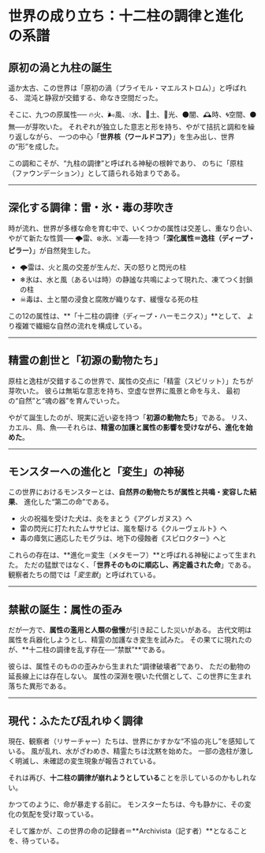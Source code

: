 # 世界の成り立ち：**十二柱の調律と進化の系譜**

## 原初の渦と九柱の誕生

遥か太古、この世界は「原初の渦（プライモル・マエルストロム）」と呼ばれる、
混沌と静寂が交錯する、命なき空間だった。

そこに、九つの原属性──
🔥火、🌬風、💧水、🌱土、🌟光、🌑闇、🕰時、🌀空間、⚫無──が芽吹いた。
それぞれが独立した意志と形を持ち、やがて拮抗と調和を繰り返しながら、
一つの中心「**世界核（ワールドコア）**」を生み出し、世界の“形”を成した。

この調和こそが、“九柱の調律”と呼ばれる神秘の根幹であり、
のちに「原柱（ファウンデーション）」として語られる始まりである。

---

## 深化する調律：雷・氷・毒の芽吹き

時が流れ、世界が多様な命を育む中で、いくつかの属性は交差し、重なり合い、
やがて新たな性質──
🌩雷、❄氷、☠毒──を持つ「**深化属性＝逸柱（ディープ・ピラー）**」が自然発生した。

* 🌩雷は、火と風の交差が生んだ、天の怒りと閃光の柱
* ❄氷は、水と風（あるいは時）の静謐な共鳴によって現れた、凍てつく封鎖の柱
* ☠毒は、土と闇の浸食と腐敗が織りなす、緩慢なる死の柱

この12の属性は、\*\*「十二柱の調律（ディープ・ハーモニクス）」\*\*として、
より複雑で繊細な自然の流れを構成している。

---

## 精霊の創世と「初源の動物たち」

原柱と逸柱が交錯するこの世界で、属性の交点に「精霊（スピリット）」たちが芽吹いた。
彼らは無垢な意志を持ち、空虚な世界に風景と命を与え、
最初の“自然”と“魂の器”を育んでいった。

やがて誕生したのが、現実に近い姿を持つ「**初源の動物たち**」である。
リス、カエル、鳥、魚──それらは、**精霊の加護と属性の影響を受けながら、進化を始めた**。

---

## モンスターへの進化と「変生」の神秘

この世界におけるモンスターとは、**自然界の動物たちが属性と共鳴・変容した結果**、
進化した“第二の命”である。

* 火の祝福を受けた犬は、炎をまとう《アグレガヌス》へ
* 雷の閃光に打たれたムササビは、嵐を駆ける《クルーヴェルト》へ
* 毒の瘴気に適応したモグラは、地下の侵蝕者《スピロクター》へと

これらの存在は、\*\*進化＝変生（メタモーフ）\*\*と呼ばれる神秘によって生まれた。
ただの猛獣ではなく、「**世界そのものに順応し、再定義された命**」である。
観察者たちの間では「*変生獣*」と呼ばれている。

---

## 禁獣の誕生：属性の歪み

だが一方で、**属性の濫用と人類の傲慢**が引き起こした災いがある。
古代文明は属性を兵器化しようとし、精霊の加護なき変生を試みた。
その果てに現れたのが、\*\*十二柱の調律を乱す存在──“禁獣”\*\*である。

彼らは、属性そのものの歪みから生まれた“調律破壊者”であり、
ただの動物の延長線上には存在しない。
属性の深淵を覗いた代償として、この世界に生まれ落ちた異形である。

---

## 現代：ふたたび乱れゆく調律

現在、観察者（リサーチャー）たちは、世界にかすかな“不協の兆し”を感知している。
風が乱れ、水がざわめき、精霊たちは沈黙を始めた。
一部の逸柱が激しく明滅し、未確認の変生現象が報告されている。

それは再び、**十二柱の調律が崩れようとしている**ことを示しているのかもしれない。

かつてのように、命が暴走する前に。
モンスターたちは、今も静かに、その変化の気配を受け取っている。

そして誰かが、この世界の命の記録者＝\*\*Archivista（記す者）\*\*となることを、待っている。
